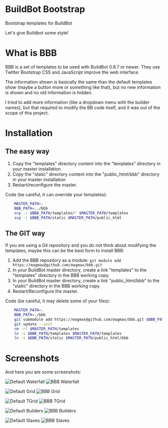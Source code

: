 # BuildBot Bootstrap

Bootstrap templates for BuildBot

Let's give Buildbot some style!

# What is BBB

BBB is a set of templates to be used with BuildBot 0.8.7 or newer. They use Twitter Bootstrap CSS and JavaScript improve the web interface.

The information shown is basically the same than the default templates show (maybe a button more or something like that), but no new information is shown and no old information is hidden.

I tried to add more information (like a dropdown menu with the builder names), but that required to modify the BB code itself, and it was out of the scope of this project.

# Installation

## The easy way

1. Copy the "templates" directory content into the "templates" directory in your master installation
1. Copy the "static" directory content into the "public_html/bbb" directory in your master installation
1. Restart/reconfigure the master.

Code (be careful, it can override your templates):

```bash
    MASTER_PATH=.
    BBB_PATH=../bbb
    scp -r $BBB_PATH/templates/* $MASTER_PATH/templates
    scp -r $BBB_PATH/static $MASTER_PATH/public_html
```

## The GIT way

If you are using a Git repository and you do not think about modifying the templates, maybe this can be the best form to install BBB:

1. Add the BBB repository as a module: `git module add https://magmax@github.com/magmax/bbb.git`
1. In your BuildBot master directory, create a link "templates" to the "templates" directory in the BBB working copy.
1. In your BuildBot master directory, create a link "public_html/bbb" to the "static" directory in the BBB working copy.
1. Restart/Reconfigure the master.

Code (be careful, it may delete some of your files):

```bash
    MASTER_PATH=.
    BBB_PATH=./bbb
    git submodule add https://magmax@github.com/magmax/bbb.git $BBB_PATH
    git update --init
    rm -rf $MASTER_PATH/templates
    ln -s $BBB_PATH/templates $MASTER_PATH/templates
    ln -s $BBB_PATH/static $MASTER_PATH/public_html/bbb
```

# Screenshots

And here you are some screenshots:

![Default Waterfall][Default Waterfall mini] ![BBB Waterfall][BBB Waterfall mini]

![Default Grid][Default Grid mini] ![BBB Grid][BBB Grid mini]

![Default TGrid][Default TGrid mini] ![BBB TGrid][BBB Tgrid mini]

![Default Builders][Default Builders mini] ![BBB Builders][BBB Builders mini]

![Default Slaves][Default Slaves mini] ![BBB Slaves][BBB Slaves mini]


[Default Waterfall mini]: http://magmax.org/images/default_waterfall_mini.png
[Default Grid mini]:      http://magmax.org/images/default_grid_mini.png
[Default TGrid mini]:     http://magmax.org/images/default_tgrid_mini.png
[Default Builders mini]:  http://magmax.org/images/default_builders_mini.png
[Default Slaves mini]:    http://magmax.org/images/default_slaves_mini.png
[Default Waterfall]:      http://magmax.org/images/default_waterfall.png
[Default Grid]:           http://magmax.org/images/default_grid.png
[Default TGrid]:          http://magmax.org/images/default_tgrid.png
[Default Builders]:       http://magmax.org/images/default_builders.png
[Default Slaves]:         http://magmax.org/images/default_slaves.png
[BBB Waterfall mini]:     http://magmax.org/images/default_waterfall_mini.png
[BBB Grid mini]:          http://magmax.org/images/default_grid_mini.png
[BBB TGrid mini]:         http://magmax.org/images/default_tgrid_mini.png
[BBB Builders mini]:      http://magmax.org/images/default_builders_mini.png
[BBB Slaves mini]:        http://magmax.org/images/default_slaves_mini.png
[BBB Waterfall]:          http://magmax.org/images/default_waterfall.png
[BBB Grid]:               http://magmax.org/images/default_grid.png
[BBB TGrid]:              http://magmax.org/images/default_tgrid.png
[BBB Builders]:           http://magmax.org/images/default_builders.png
[BBB Slaves]:             http://magmax.org/images/default_slaves.png

